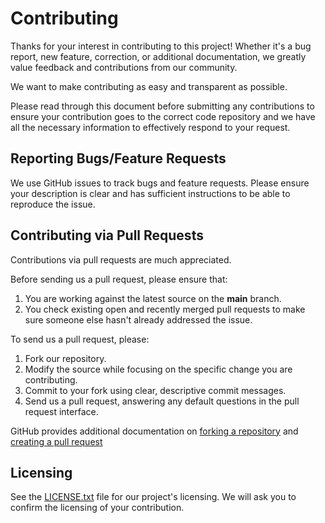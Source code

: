 # Contributing

Thanks for your interest in contributing to this project! Whether it's a bug report, new feature, correction, or additional documentation, we greatly value feedback and contributions from our community.

We want to make contributing as easy and transparent as possible.

Please read through this document before submitting any contributions to ensure your contribution goes to the correct code repository and we have all the necessary information to effectively respond to your request.


## Reporting Bugs/Feature Requests

We use GitHub issues to track bugs and feature requests. Please ensure your description is clear and has sufficient instructions to be able to reproduce the issue.


## Contributing via Pull Requests

Contributions via pull requests are much appreciated.

Before sending us a pull request, please ensure that:

1. You are working against the latest source on the **main** branch.
1. You check existing open and recently merged pull requests to make sure someone else hasn't already addressed the issue.

To send us a pull request, please:

1. Fork our repository.
1. Modify the source while focusing on the specific change you are contributing.
1. Commit to your fork using clear, descriptive commit messages.
1. Send us a pull request, answering any default questions in the pull request interface.

GitHub provides additional documentation on [forking a repository](https://help.github.com/articles/fork-a-repo/) and [creating a pull request](https://help.github.com/articles/creating-a-pull-request/)


## Licensing

See the [LICENSE.txt](LICENSE.txt) file for our project's licensing. We will ask you to confirm the licensing of your contribution.

